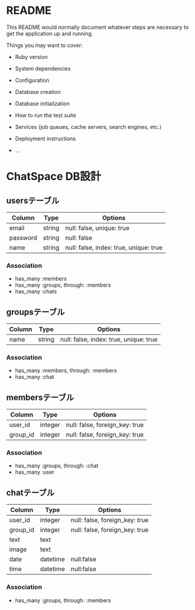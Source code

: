 # README

This README would normally document whatever steps are necessary to get the
application up and running.

Things you may want to cover:

* Ruby version

* System dependencies

* Configuration

* Database creation

* Database initialization

* How to run the test suite

* Services (job queues, cache servers, search engines, etc.)

* Deployment instructions

* ...

# ChatSpace DB設計

## usersテーブル
|Column|Type|Options|
|------|----|-------|
|email|string|null: false, unique: true|
|password|string|null: false|
|name|string|null: false, index: true, unique: true|
### Association
- has_many :members
- has_many :groups, through: :members
- has_many :chats

## groupsテーブル
|Column|Type|Options|
|------|----|-------|
|name|string|null: false, index: true, unique: true|
### Association
- has_many :members, through: :members
- has_many :chat

## membersテーブル
|Column|Type|Options|
|------|----|-------|
|user_id|integer|null: false, foreign_key: true|
|group_id|integer|null: false, foreign_key: true|
### Association
- has_many :groups, through: :chat
- has_many :user

## chatテーブル
|Column|Type|Options|
|------|----|-------|
|user_id|integer|null: false, foreign_key: true|
|group_id|integer|null: false, foreign_key: true|
|text|text||
|image|text||
|date|datetime|null:false|
|time|datetime|null:false|
### Association
- has_many :groups, through: :members